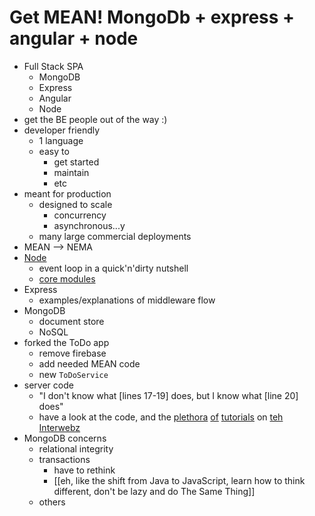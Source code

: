 Get MEAN! MongoDb + express + angular + node
============================================

* Full Stack SPA
  * MongoDB
  * Express
  * Angular
  * Node
* get the BE people out of the way :)
* developer friendly
    * 1 language
    * easy to
        * get started
        * maintain
        * etc
* meant for production
    * designed to scale
        * concurrency
        * asynchronous...y
    * many large commercial deployments
* MEAN --> NEMA
* [Node](http://nodejs.org)
    * event loop in a quick'n'dirty nutshell
    * [core modules](http://nodejs.org/api/)
* Express
    * examples/explanations of middleware flow
* MongoDB
    * document store
    * NoSQL
* forked the ToDo app
    * remove firebase
    * add needed MEAN code
    * new `ToDoService`
* server code
    * "I don't know what [lines 17-19] does, but I know what [line 20] does"
    * have a look at the code, and the [plethora](http://mean.io/#!/) [of](http://blog.mongodb.org/post/49262866911/the-mean-stack-mongodb-expressjs-angularjs-and) [tutorials](http://meanjs.org/) on [teh Interwebz](https://www.google.com/search?q=MEAN+stack)
* MongoDB concerns
    * relational integrity
    * transactions
        * have to rethink
        * [[eh, like the shift from Java to JavaScript, learn how to think different, don't be lazy and do The Same Thing]]
    * others
